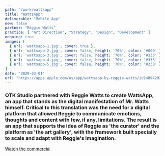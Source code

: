 ```yaml
---
path: "/work/wattsapp"
title: "WattsApp"
deliverable: "Mobile App"
new: false
partner: "Reggie Watts"
practice: [ "Art Direction", "Strategy", "Design", "Development" ]
ongoing: true
images: [
  { url: 'wattsapp-1.jpg', cover: true },
  { url: 'wattsapp-2.jpg', cover: false, height: '70%', color: '#000' },
  { url: 'wattsapp-3.jpg', cover: false, height: '70%', color: '#333' },
  { url: 'wattsapp-4.jpg', cover: false, height: '70%', color: '#333' },
  { url: 'wattsapp-5.jpg', cover: false, height: '70%', color: '#333' }
]
date: "2020-03-01"
url: "https://apps.apple.com/us/app/wattsapp-by-reggie-watts/id1489429381?ls=1"
---
```


### OTK Studio partnered with Reggie Watts to create WattsApp, an app that stands as the digital manifestation of Mr. Watts himself. Critical to this translation was the need for a digital platform that allowed Reggie to communicate emotions, thoughts and content with few, if any, limitations. The result is an app that supports the idea of Reggie as 'the curator' and the platform as 'the art gallery', with the framework built specially to scale and adapt with Reggie's imagination.

[Watch the commercial](https://www.instagram.com/p/B-L5Hc8hf-3/)
